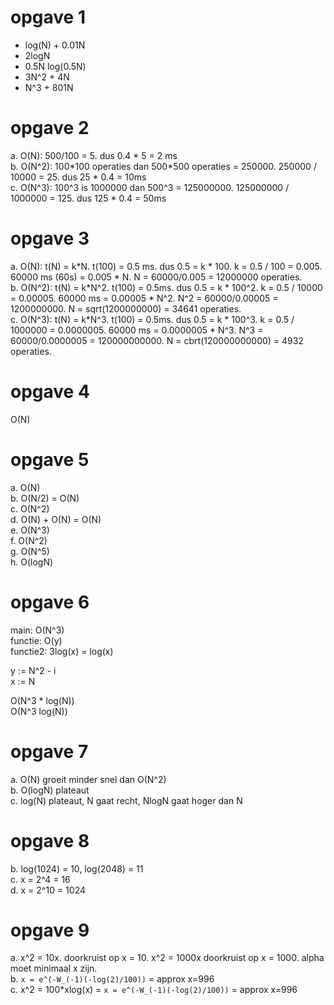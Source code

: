 # opgave 1
- log(N) + 0.01N
- 2logN
- 0.5N log(0.5N)
- 3N^2 + 4N
- N^3 + 801N

# opgave 2
a. O(N): 500/100 = 5. dus 0.4 \* 5 = 2 ms  
b. O(N\^2): 100\*100 operaties dan 500\*500 operaties = 250000. 250000 / 10000 = 25. dus 25 \* 0.4 = 10ms  
c. O(N\^3): 100\^3 is 1000000 dan 500\^3 = 125000000. 125000000 / 1000000 = 125. dus 125 \* 0.4 = 50ms  

# opgave 3
a. O(N): t(N) = k\*N. t(100) = 0.5 ms. dus 0.5 = k \* 100. k = 0.5 / 100 = 0.005. 60000 ms (60s) = 0.005 \* N. N = 60000/0.005 = 12000000 operaties.  
b. O(N\^2): t(N) = k\*N\^2. t(100) = 0.5ms. dus 0.5 = k \* 100\^2. k = 0.5 / 10000 = 0.00005. 60000 ms = 0.00005 \* N\^2. N\^2 = 60000/0.00005 = 1200000000. N = sqrt(1200000000) = 34641 operaties.  
c. O(N\^3): t(N) = k\*N\^3. t(100) = 0.5ms. dus 0.5 = k \* 100\^3. k = 0.5 / 1000000 = 0.0000005. 60000 ms = 0.0000005 \* N\^3. N\^3 = 60000/0.0000005 = 120000000000. N = cbrt(120000000000) = 4932 operaties.  

# opgave 4
O(N)

# opgave 5
a. O(N)  
b. O(N/2) = O(N)  
c. O(N\^2)  
d. O(N) + O(N) = O(N)  
e. O(N\^3)  
f. O(N\^2)  
g. O(N\^5)  
h. O(logN)  

# opgave 6
main: O(N\^3)  
functie: O(y)  
functie2: 3log(x) = log(x)  
  
y := N\^2 - i  
x := N  
  
O(N\^3 \* log(N))  
O(N\^3 log(N))  

# opgave 7
a. O(N) groeit minder snel dan O(N\^2)  
b. O(logN) plateaut  
c. log(N) plateaut, N gaat recht, NlogN gaat hoger dan N  

# opgave 8
b. log(1024) = 10, log(2048) = 11  
c. x = 2\^4 = 16  
d. x = 2\^10 = 1024  

# opgave 9
a. x\^2 = 10x. doorkruist op x = 10. x\^2 = 1000x doorkruist op x = 1000. alpha moet minimaal x zijn.  
b. `x = e^(-W_(-1)(-log(2)/100))` = approx x=996  
c. x\^2 = 100\*xlog(x) = `x = e^(-W_(-1)(-log(2)/100))` = approx x=996
